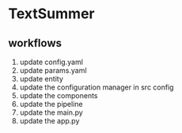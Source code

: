 # TextSummer

## workflows

1. update config.yaml
2. update params.yaml
3. update entity
4. update the configuration manager in src config
5. update the components
6. update the pipeline
7. update the main.py
8. update the app.py

